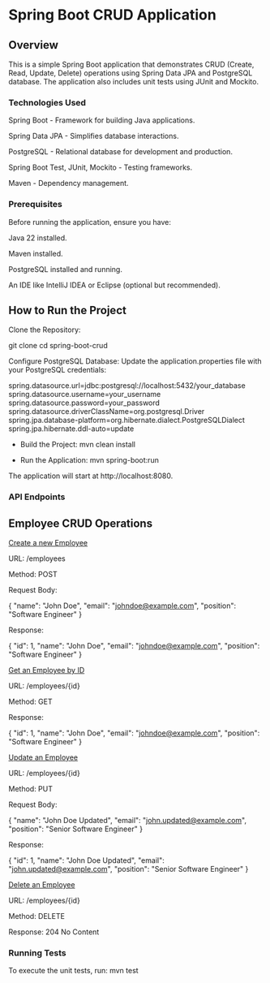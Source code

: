# Spring Boot CRUD Application

## Overview

This is a simple Spring Boot application that demonstrates CRUD (Create, Read, Update, Delete) operations using Spring Data JPA and PostgreSQL database. The application also includes unit tests using JUnit and Mockito.

### Technologies Used

Spring Boot - Framework for building Java applications.

Spring Data JPA - Simplifies database interactions.

PostgreSQL - Relational database for development and production.

Spring Boot Test, JUnit, Mockito - Testing frameworks.

Maven - Dependency management.

### Prerequisites

Before running the application, ensure you have:

Java 22 installed.

Maven installed.

PostgreSQL installed and running.

An IDE like IntelliJ IDEA or Eclipse (optional but recommended).

## How to Run the Project

Clone the Repository:

git clone <repository-url>
cd spring-boot-crud

Configure PostgreSQL Database:
Update the application.properties file with your PostgreSQL credentials:

spring.datasource.url=jdbc:postgresql://localhost:5432/your_database <br/>
spring.datasource.username=your_username <br/>
spring.datasource.password=your_password <br/>
spring.datasource.driverClassName=org.postgresql.Driver <br/>
spring.jpa.database-platform=org.hibernate.dialect.PostgreSQLDialect <br/>
spring.jpa.hibernate.ddl-auto=update

- Build the Project: mvn clean install

- Run the Application: mvn spring-boot:run

The application will start at http://localhost:8080.

### API Endpoints

## Employee CRUD Operations 

<ins>Create a new Employee</ins>

URL: /employees

Method: POST

Request Body:

{
  "name": "John Doe",
  "email": "johndoe@example.com",
  "position": "Software Engineer"
}

Response:

{
  "id": 1,
  "name": "John Doe",
  "email": "johndoe@example.com",
  "position": "Software Engineer"
}

<ins>Get an Employee by ID</ins>

URL: /employees/{id}

Method: GET

Response:

{
  "id": 1,
  "name": "John Doe",
  "email": "johndoe@example.com",
  "position": "Software Engineer"
}

<ins>Update an Employee </ins>

URL: /employees/{id}

Method: PUT

Request Body:

{
  "name": "John Doe Updated",
  "email": "john.updated@example.com",
  "position": "Senior Software Engineer"
}

Response:

{
  "id": 1,
  "name": "John Doe Updated",
  "email": "john.updated@example.com",
  "position": "Senior Software Engineer"
}

<ins>Delete an Employee </ins>

URL: /employees/{id}

Method: DELETE

Response: 204 No Content

### Running Tests
To execute the unit tests, run: mvn test

